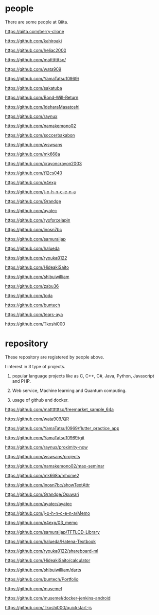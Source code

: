 # people 
There are some people at Qiita.

https://qiita.com/berry-clione

https://github.com/kahiroaki

https://github.com/heliac2000

https://github.com/matttttttso/

https://github.com/wata909

https://github.com/YamaTatsu10969/

https://github.com/sakatuba

https://github.com/Bond-Will-Return

https://github.com/IdeharaMasatoshi

https://github.com/raynux

https://github.com/namakemono02

https://github.com/soccerbakabon

https://github.com/wswsans

https://github.com/mk668a

https://github.com/crayoncrayon2003

https://github.com/t12cs040

https://github.com/e4exp

https://github.com/j-o-h-n-c-e-n-a

https://github.com/Grandge

https://github.com/ayatec

https://github.com/ryoforcelapin

https://github.com/inosn7bc

https://github.com/samuraijap

https://github.com/halueda

https://github.com/ryouka0122

https://github.com/HideakiSaito

https://github.com/shibuiwilliam

https://github.com/zabu36

https://github.com/toda

https://github.com/buntech

https://github.com/tears-aya

https://github.com/Tkoshi000

# repository

These repository are registered by people above. 

I interest in 3 type of projects.

1) popular language projects like as C, C++, C#, Java, Python, Javascript and PHP.

2) Web service, Machine learning and Quantum computing.

3) usage of github and docker.

https://github.com/matttttttso/freemarket_sample_64a

https://github.com/wata909/QR

https://github.com/YamaTatsu10969/flutter_practice_app

https://github.com/YamaTatsu10969/git

https://github.com/raynux/proximity-now

https://github.com/wswsans/projects

https://github.com/namakemono02/mao-seminar

https://github.com/mk668a/mhome2

https://github.com/inosn7bc/showTextAttr

https://github.com/Grandge/Osuwari

https://github.com/ayatec/ayatec

https://github.com/j-o-h-n-c-e-n-a/Memo

https://github.com/e4exp/03_memo

https://github.com/samuraijap/TFTLCD-Library

https://github.com/halueda/Hatena-Textbook

https://github.com/ryouka0122/shareboard-ml

https://github.com/HideakiSaito/calculator

https://github.com/shibuiwilliam/darts

https://github.com/buntech/Portfolio

https://github.com/musemel

https://github.com/musemel/docker-jenkins-android

https://github.com/Tkoshi000/quickstart-js

